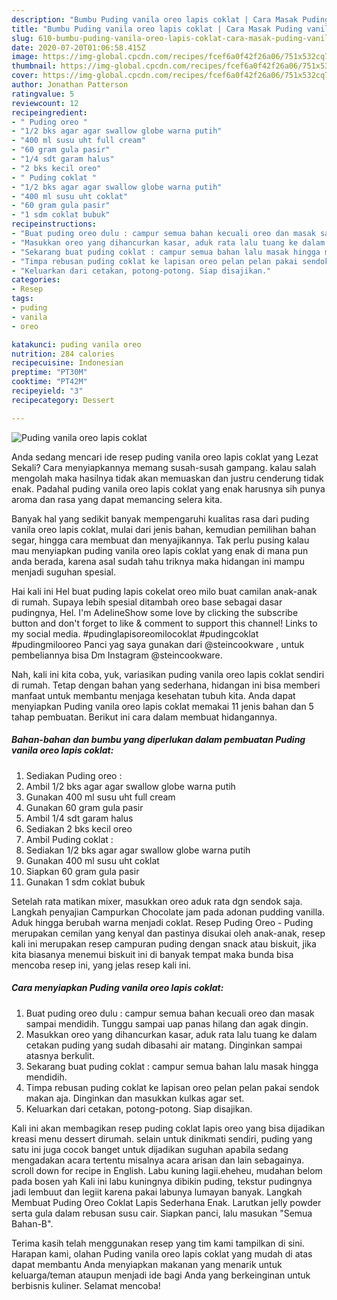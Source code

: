 ```yaml
---
description: "Bumbu Puding vanila oreo lapis coklat | Cara Masak Puding vanila oreo lapis coklat Yang Mudah Dan Praktis"
title: "Bumbu Puding vanila oreo lapis coklat | Cara Masak Puding vanila oreo lapis coklat Yang Mudah Dan Praktis"
slug: 610-bumbu-puding-vanila-oreo-lapis-coklat-cara-masak-puding-vanila-oreo-lapis-coklat-yang-mudah-dan-praktis
date: 2020-07-20T01:06:58.415Z
image: https://img-global.cpcdn.com/recipes/fcef6a0f42f26a06/751x532cq70/puding-vanila-oreo-lapis-coklat-foto-resep-utama.jpg
thumbnail: https://img-global.cpcdn.com/recipes/fcef6a0f42f26a06/751x532cq70/puding-vanila-oreo-lapis-coklat-foto-resep-utama.jpg
cover: https://img-global.cpcdn.com/recipes/fcef6a0f42f26a06/751x532cq70/puding-vanila-oreo-lapis-coklat-foto-resep-utama.jpg
author: Jonathan Patterson
ratingvalue: 5
reviewcount: 12
recipeingredient:
- " Puding oreo "
- "1/2 bks agar agar swallow globe warna putih"
- "400 ml susu uht full cream"
- "60 gram gula pasir"
- "1/4 sdt garam halus"
- "2 bks kecil oreo"
- " Puding coklat "
- "1/2 bks agar agar swallow globe warna putih"
- "400 ml susu uht coklat"
- "60 gram gula pasir"
- "1 sdm coklat bubuk"
recipeinstructions:
- "Buat puding oreo dulu : campur semua bahan kecuali oreo dan masak sampai mendidih. Tunggu sampai uap panas hilang dan agak dingin."
- "Masukkan oreo yang dihancurkan kasar, aduk rata lalu tuang ke dalam cetakan puding yang sudah dibasahi air matang. Dinginkan sampai atasnya berkulit."
- "Sekarang buat puding coklat : campur semua bahan lalu masak hingga mendidih."
- "Timpa rebusan puding coklat ke lapisan oreo pelan pelan pakai sendok makan aja. Dinginkan dan masukkan kulkas agar set."
- "Keluarkan dari cetakan, potong-potong. Siap disajikan."
categories:
- Resep
tags:
- puding
- vanila
- oreo

katakunci: puding vanila oreo 
nutrition: 284 calories
recipecuisine: Indonesian
preptime: "PT30M"
cooktime: "PT42M"
recipeyield: "3"
recipecategory: Dessert

---
```



![Puding vanila oreo lapis coklat](https://img-global.cpcdn.com/recipes/fcef6a0f42f26a06/751x532cq70/puding-vanila-oreo-lapis-coklat-foto-resep-utama.jpg)

Anda sedang mencari ide resep puding vanila oreo lapis coklat yang Lezat Sekali? Cara menyiapkannya memang susah-susah gampang. kalau salah mengolah maka hasilnya tidak akan memuaskan dan justru cenderung tidak enak. Padahal puding vanila oreo lapis coklat yang enak harusnya sih punya aroma dan rasa yang dapat memancing selera kita.

Banyak hal yang sedikit banyak mempengaruhi kualitas rasa dari puding vanila oreo lapis coklat, mulai dari jenis bahan, kemudian pemilihan bahan segar, hingga cara membuat dan menyajikannya. Tak perlu pusing kalau mau menyiapkan puding vanila oreo lapis coklat yang enak di mana pun anda berada, karena asal sudah tahu triknya maka hidangan ini mampu menjadi suguhan spesial.

Hai kali ini Hel buat puding lapis cokelat oreo milo buat camilan anak-anak di rumah. Supaya lebih spesial ditambah oreo base sebagai dasar pudingnya, Hel. I&#39;m AdelineShow some love by clicking the subscribe button and don&#39;t forget to like &amp; comment to support this channel! ‍Links to my social media. #pudinglapisoreomilocoklat #pudingcoklat #pudingmilooreo Panci yag saya gunakan dari @steincookware , untuk pembeliannya bisa Dm Instagram @steincookware.


Nah, kali ini kita coba, yuk, variasikan puding vanila oreo lapis coklat sendiri di rumah. Tetap dengan bahan yang sederhana, hidangan ini bisa memberi manfaat untuk membantu menjaga kesehatan tubuh kita. Anda dapat menyiapkan Puding vanila oreo lapis coklat memakai 11 jenis bahan dan 5 tahap pembuatan. Berikut ini cara dalam membuat hidangannya.

<!--inarticleads1-->

##### Bahan-bahan dan bumbu yang diperlukan dalam pembuatan Puding vanila oreo lapis coklat:

1. Sediakan  Puding oreo :
1. Ambil 1/2 bks agar agar swallow globe warna putih
1. Gunakan 400 ml susu uht full cream
1. Gunakan 60 gram gula pasir
1. Ambil 1/4 sdt garam halus
1. Sediakan 2 bks kecil oreo
1. Ambil  Puding coklat :
1. Sediakan 1/2 bks agar agar swallow globe warna putih
1. Gunakan 400 ml susu uht coklat
1. Siapkan 60 gram gula pasir
1. Gunakan 1 sdm coklat bubuk


Setelah rata matikan mixer, masukkan oreo aduk rata dgn sendok saja. Langkah penyajian Campurkan Chocolate jam pada adonan pudding vanilla. Aduk hingga berubah warna menjadi coklat. Resep Puding Oreo - Puding merupakan cemilan yang kenyal dan pastinya disukai oleh anak-anak, resep kali ini merupakan resep campuran puding dengan snack atau biskuit, jika kita biasanya menemui biskuit ini di banyak tempat maka bunda bisa mencoba resep ini, yang jelas resep kali ini. 

<!--inarticleads2-->

##### Cara menyiapkan Puding vanila oreo lapis coklat:

1. Buat puding oreo dulu : campur semua bahan kecuali oreo dan masak sampai mendidih. Tunggu sampai uap panas hilang dan agak dingin.
1. Masukkan oreo yang dihancurkan kasar, aduk rata lalu tuang ke dalam cetakan puding yang sudah dibasahi air matang. Dinginkan sampai atasnya berkulit.
1. Sekarang buat puding coklat : campur semua bahan lalu masak hingga mendidih.
1. Timpa rebusan puding coklat ke lapisan oreo pelan pelan pakai sendok makan aja. Dinginkan dan masukkan kulkas agar set.
1. Keluarkan dari cetakan, potong-potong. Siap disajikan.


Kali ini akan membagikan resep puding coklat lapis oreo yang bisa dijadikan kreasi menu dessert dirumah. selain untuk dinikmati sendiri, puding yang satu ini juga cocok banget untuk dijadikan suguhan apabila sedang mengadakan acara tertentu misalnya acara arisan dan lain sebagainya. scroll down for recipe in English. Labu kuning lagii.eheheu, mudahan belom pada bosen yah Kali ini labu kuningnya dibikin puding, tekstur pudingnya jadi lembuut dan legiit karena pakai labunya lumayan banyak. Langkah Membuat Puding Oreo Coklat Lapis Sederhana Enak. Larutkan jelly powder serta gula dalam rebusan susu cair. Siapkan panci, lalu masukan &#34;Semua Bahan-B&#34;. 

Terima kasih telah menggunakan resep yang tim kami tampilkan di sini. Harapan kami, olahan Puding vanila oreo lapis coklat yang mudah di atas dapat membantu Anda menyiapkan makanan yang menarik untuk keluarga/teman ataupun menjadi ide bagi Anda yang berkeinginan untuk berbisnis kuliner. Selamat mencoba!
